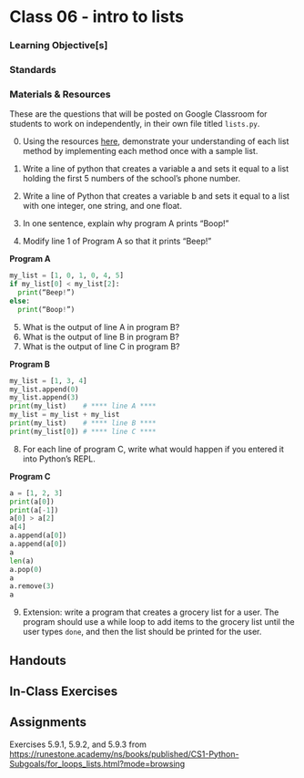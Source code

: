 # Class 06 - intro to lists

### Learning Objective[s]

### Standards

### Materials & Resources

These are the questions that will be posted on Google Classroom for students to work on independently, in their own file titled `lists.py`.

0. Using the resources [here](https://www.w3schools.com/python/python_ref_list.asp), demonstrate your understanding of each list method by implementing each method once with a sample list. 

1. Write a line of python that creates a variable a and sets it equal to a list holding the first 5 numbers of the school’s phone number. 
2. Write a line of Python that creates a variable b and sets it equal to a list with one integer, one string, and one float.
3. In one sentence, explain why program A prints “Boop!”
4. Modify line 1 of Program A so that it prints “Beep!”

**Program A**
```python
my_list = [1, 0, 1, 0, 4, 5]
if my_list[0] < my_list[2]:
  print(“Beep!”)
else:
  print(“Boop!”)
```


5. What is the output of line A in program B?
6. What is the output of line B in program B?
7. What is the output of line C in program B?

**Program B**
```python
my_list = [1, 3, 4]
my_list.append(0)
my_list.append(3)
print(my_list)    # **** line A ****
my_list = my_list + my_list
print(my_list)    # **** line B ****
print(my_list[0]) # **** line C ****
```


8. For each line of program C, write what would happen if you entered it into Python’s REPL.

**Program C**
```python
a = [1, 2, 3]
print(a[0])
print(a[-1])
a[0] > a[2]
a[4]
a.append(a[0])
a.append(a[0])
a
len(a)
a.pop(0)
a
a.remove(3)
a
```

9. Extension: write a program that creates a grocery list for a user. The program should use a while loop to add items to the grocery list until the user types `done`, and then the list should be printed for the user. 

## Handouts

## In-Class Exercises

## Assignments
Exercises 5.9.1, 5.9.2, and 5.9.3 from 
https://runestone.academy/ns/books/published/CS1-Python-Subgoals/for_loops_lists.html?mode=browsing


